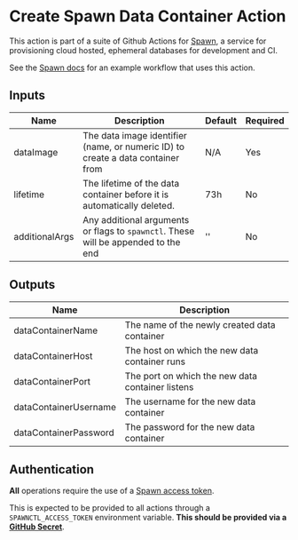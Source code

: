 # Create Spawn Data Container Action

This action is part of a suite of Github Actions for [Spawn](https://spawn.cc), a service for provisioning cloud hosted, ephemeral databases for development and CI.

See the [Spawn docs](https://docs.spawn.cc/cicd/github-actions) for an example workflow that uses this action.

## Inputs

| Name            | Description                                                                           | Default | Required |
| --------------- | ------------------------------------------------------------------------------------- | ------- | -------- |
| dataImage       | The data image identifier (name, or numeric ID) to create a data container from       | N/A     | Yes      |
| lifetime        | The lifetime of the data container before it is automatically deleted.                | 73h     | No       |
| additionalArgs  | Any additional arguments or flags to `spawnctl`. These will be appended to the end    | ''      | No       |

## Outputs

| Name                  | Description                                                                           |
| --------------------- | ------------------------------------------------------------------------------------- |
| dataContainerName     | The name of the newly created data container                                          |
| dataContainerHost     | The host on which the new data container runs                                         |
| dataContainerPort     | The port on which the new data container listens                                      |
| dataContainerUsername | The username for the new data container                                               |
| dataContainerPassword | The password for the new data container                                               |

## Authentication

**All** operations require the use of a [Spawn access token](https://spawn.cc/docs/spawnctl-accesstoken-create).

This is expected to be provided to all actions through a `SPAWNCTL_ACCESS_TOKEN` environment variable. **This should be provided via a [GitHub Secret](https://docs.github.com/en/actions/reference/encrypted-secrets)**.
